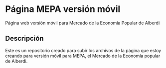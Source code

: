# Página MEPA versión móvil
Página web versión móvil para Mercado de la Economía Popular de Alberdi

## Descripción
Este es un repositorio creado para subir los archivos de la página que estoy creando para versión móvil para MEPA, el Mercado de la Economía popular de Alberdi.
